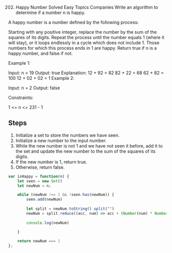 202. Happy Number
Solved
Easy
Topics
Companies
Write an algorithm to determine if a number n is happy.

A happy number is a number defined by the following process:

Starting with any positive integer, replace the number by the sum of the squares of its digits.
Repeat the process until the number equals 1 (where it will stay), or it loops endlessly in a cycle which does not include 1.
Those numbers for which this process ends in 1 are happy.
Return true if n is a happy number, and false if not.

 

Example 1:

Input: n = 19
Output: true
Explanation:
12 + 92 = 82
82 + 22 = 68
62 + 82 = 100
12 + 02 + 02 = 1
Example 2:

Input: n = 2
Output: false
 

Constraints:

1 <= n <= 231 - 1

## Steps

1. Initialize a set to store the numbers we have seen.
2. Initialize a new number to the input number.
3. While the new number is not 1 and we have not seen it before, add it to the set and update the new number to the sum of the squares of its digits.
4. If the new number is 1, return true.
5. Otherwise, return false.

```javascript
var isHappy = function(n) {
    let seen = new Set()
    let newNum = n;

    while (newNum !== 1 && !seen.has(newNum)) {
        seen.add(newNum)
        
        let split = newNum.toString().split("")
        newNum = split.reduce((acc, num) => acc + (Number(num) * Number(num)), 0)
        
        console.log(newNum)
       
    }

    return newNum === 1
};
```

